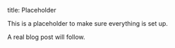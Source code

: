 title:	Placeholder

This is a placeholder to make sure everything is set up.

A real blog post will follow.

